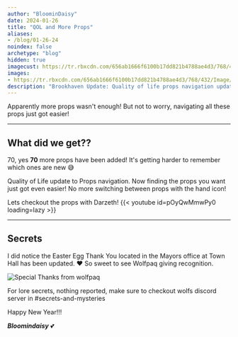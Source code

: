 ```yaml
---
author: "BloominDaisy"
date: 2024-01-26
title: "QOL and More Props"
aliases:
- /blog/01-26-24
noindex: false
archetype: "blog"
hidden: true
imagecust: https://tr.rbxcdn.com/656ab1666f6100b17dd821b4788ae4d3/768/432/Image/Png
images:
- https://tr.rbxcdn.com/656ab1666f6100b17dd821b4788ae4d3/768/432/Image/Png
description: "Brookhaven Update: Quality of life props navigation update with 70 new props!"
---
```


Apparently more props wasn't enough! But not to worry, navigating all these props just got easier!

---

## What did we get??

70, yes **70** more props have been added! It's getting harder to remember which ones are new 😅


Quality of Life update to Props navigation. Now finding the props you want just got even easier! No more switching between props with the hand icon!

Lets checkout the props with Darzeth!
{{< youtube id=pOyQwMmwPy0 loading=lazy >}}

---


## Secrets

I did notice the Easter Egg Thank You located in the Mayors office at Town Hall has been updated. ❤️ So sweet to see Wolfpaq giving recognition.

![Special Thanks from wolfpaq](/images/bh/special_thanks.jpg)

For lore secrets, nothing reported, make sure to checkout wolfs discord server in #secrets-and-mysteries 

Happy New Year!!!

_**Bloomindaisy**_ <span class="nowrap"><span class="emojify">💕</span>
